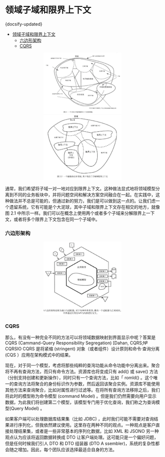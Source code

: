 # 领域子域和限界上下文
{docsify-updated}

- [领域子域和限界上下文](#领域子域和限界上下文)
	- [六边形架构](#六边形架构)
	- [CQRS](#cqrs)


<center><img src="pics/ddd-1.jpg" width="50%"></center>
<center><img src="pics/ddd-2.jpg" width="50%"></center>

通常，我们希望将子域一对一地对应到限界上下文。这种做法显式地将领域模型分离到不同的业务板块中，并将问题空间和解决方案空间融合在一起。在实践中，这种做法并不总是可能的，但通过新的努力，我们是可以做到这一点的。让我们虑一个遗留系统，它有可能是个大泥球，其中子域和限界上下文存在相交的地方，就像图 2.1 中所示一样。我们可以在概念上使用两个或者多个子域来分解限界上一下文，或者将多个限界上下文包含在同一个子域中。


### 六边形架构
<center><img src="pics/ddd-4.png" width="50%"></center>


### CQRS

那么，有没有一种完全不同的方法可以将领域数据映射到界面显示中呢？答案是 CQRS (Cammand-Query Responsibility Segregation) [Dahan, CQRS;№ CQRSIO CQRS 是将紧缩 (stringent) 对象（或者组件）设计原则和命令·查询分离 (CQS ）应用在架构模式中的结果。


现在，对于同一个模型，考虑将那些纯粹的查洵功能从命令功能中分离出来。聚合将不再有查询方法，而只有命令方法。资源库也将变成只有 add() 或 save() 方法（分别支持创建和更新操作），同时只有一个查询方法，比如「 romld() 。这个唯一的查询方法将聚合的身份标识作为参数，然后返回该聚合实例。资源库不能使用其他方法来查询聚合，比如对属性进行过滤等。在将所有查询方法移除之后，我们将此时的模型称为命令模型 (command Model) 。但是我们仍然需要向用户显示数据，为此我们将创建第二个模型，该模型专门用于优化查询，我们称之为查询模型(Query ModeI) 。

如果客户端可以处理数据库结果集（比如 JDBC) ，此时我们可能不需要对查询结果进行序列化，但我依然建议使用。这里存在两种不同的观点。一种观点是客户直接处理结果集，或者是一些非常基本的序列化数据，比如 XML 和 JSONO 另一种观点认为应该将返回数据转换成 DTO 让客户端处理。这可能只是一个偏好问题，但是任何时候我们引人 DTO 和 DTO 组装器 (DTO A ssembler)，系统的复杂性都会随之增加。因此，每个团队应该选择最适合自身的方法。